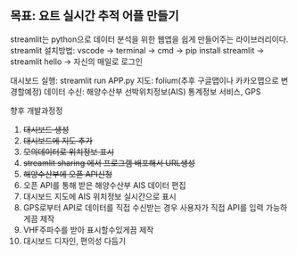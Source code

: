 ## 목표: 요트 실시간 추적 어플 만들기
streamlit는 python으로 데이터 분석을 위한 웹앱을 쉽게 만들어주는 라이브러리이다.
streamlit 설치방법: vscode -> terminal -> cmd -> pip install streamlit -> streamlit hello -> 자신의 매일로 로그인

대시보드 실행: streamlit run APP.py
지도: folium(추후 구글맵이나 카카오맵으로 변경할예정)
데이터 수신: 해양수산부 선박위치정보(AIS) 통계정보 서비스, GPS

향후 개발과정정
1. ~~대시보드 생성~~
2. ~~대시보드에 지도 추가~~
3. ~~모의데이터로 위치정보 표시~~
4. ~~streamlit sharing 에서 프로그램 배포해서 URL생성~~ 
5. ~~해양수산부에 오픈 API신청~~ 
6. 오픈 API를 통해 받은 해양수산부 AIS 데이터 편집
7. 대시보드 지도에 AIS 위치정보 실시간으로 표시
8. GPS로부터 API로 데이터를 직접 수신받는 경우 사용자가 직접 API를 입력 가능하게끔 제작
9. VHF주파수를 받아 표시할수있게끔 제작
10. 대시보드 디자인, 편의성 다듬기



